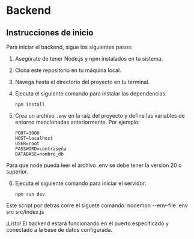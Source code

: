 # Backend

## Instrucciones de inicio

Para iniciar el backend, sigue los siguientes pasos:

1. Asegúrate de tener Node.js y npm instalados en tu sistema.
2. Clona este repositorio en tu máquina local.
3. Navega hasta el directorio del proyecto en tu terminal.
4. Ejecuta el siguiente comando para instalar las dependencias:

    ```
    npm install
    ```

5. Crea un archivo `.env` en la raíz del proyecto y define las variables de entorno mencionadas anteriormente. Por ejemplo:

    ```
    PORT=3000
    HOST=localhost
    USER=root
    PASSWORD=contraseña
    DATABASE=nombre_db
    ```
Para que node pueda leer el archivo .env se debe tener la version 20 o superior.

6. Ejecuta el siguiente comando para iniciar el servidor:

    ```
    npm run dev
    ```
Este script por detras corre el siguete comando: nodemon --env-file .env src src/index.js

¡Listo! El backend estará funcionando en el puerto especificado y conectado a la base de datos configurada.
